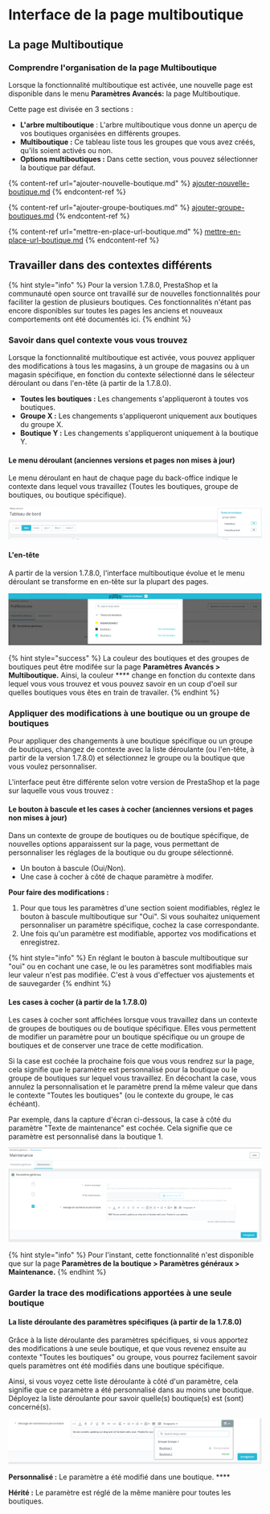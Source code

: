 # Interface de la page multiboutique

## La page Multiboutique <a href="#interfacedelapagemultiboutique-linterfacemultiboutique" id="interfacedelapagemultiboutique-linterfacemultiboutique"></a>

### Comprendre l'organisation de la page Multiboutique

Lorsque la fonctionnalité multiboutique est activée, une nouvelle page est disponible dans le menu **Paramètres Avancés:** la page Multiboutique.&#x20;

Cette page est divisée en 3 sections :

* **L'arbre multiboutique** : L'arbre multiboutique vous donne un aperçu de vos boutiques organisées en différents groupes.
* **Multiboutique :** Ce tableau liste tous les groupes que vous avez créés, qu'ils soient activés ou non.
* **Options multiboutiques :** Dans cette section, vous pouvez sélectionner la boutique par défaut.

{% content-ref url="ajouter-nouvelle-boutique.md" %}
[ajouter-nouvelle-boutique.md](ajouter-nouvelle-boutique.md)
{% endcontent-ref %}

{% content-ref url="ajouter-groupe-boutiques.md" %}
[ajouter-groupe-boutiques.md](ajouter-groupe-boutiques.md)
{% endcontent-ref %}

{% content-ref url="mettre-en-place-url-boutique.md" %}
[mettre-en-place-url-boutique.md](mettre-en-place-url-boutique.md)
{% endcontent-ref %}

## Travailler dans des contextes différents

{% hint style="info" %}
Pour la version 1.7.8.0, PrestaShop et la communauté open source ont travaillé sur de nouvelles fonctionnalités pour faciliter la gestion de plusieurs boutiques. Ces fonctionnalités n'étant pas encore disponibles sur toutes les pages les anciens et nouveaux comportements ont été documentés ici.
{% endhint %}

### Savoir dans quel contexte vous vous trouvez

Lorsque la fonctionnalité multiboutique est activée, vous pouvez appliquer des modifications à tous les magasins, à un groupe de magasins ou à un magasin spécifique, en fonction du contexte sélectionné dans le sélecteur déroulant ou dans l'en-tête (à partir de la 1.7.8.0).

* **Toutes les boutiques :** Les changements s'appliqueront à toutes vos boutiques.
* **Groupe X :** Les changements s'appliqueront uniquement aux boutiques du groupe X.
* **Boutique Y :** Les changements s'appliqueront uniquement à la boutique Y.

#### Le menu déroulant (anciennes versions et pages non mises à jour)

Le menu déroulant en haut de chaque page du back-office indique le contexte dans lequel vous travaillez (Toutes les boutiques, groupe de boutiques, ou boutique spécifique).

![](<../../../.gitbook/assets/image (45).png>)

#### L'en-tête

A partir de la version 1.7.8.0, l'interface multiboutique évolue et le menu déroulant se transforme en en-tête sur la plupart des pages.

![](<../../../.gitbook/assets/image (42).png>)



{% hint style="success" %}
La couleur des boutiques et des groupes de boutiques peut être modifée sur la page **Paramètres Avancés > Multiboutique.** Ainsi, la couleur **** change en fonction du contexte dans lequel vous vous trouvez et vous pouvez savoir en un coup d'oeil sur quelles boutiques vous êtes en train de travailer.
{% endhint %}

### Appliquer des modifications à une boutique ou un groupe de boutiques&#x20;

Pour appliquer des changements à une boutique spécifique ou un groupe de boutiques, changez de contexte avec la liste déroulante (ou l'en-tête, à partir de la version 1.7.8.0) et sélectionnez le groupe ou la boutique que vous voulez personnaliser.

L'interface peut être différente selon votre version de PrestaShop et la page sur laquelle vous vous trouvez :

#### Le bouton à bascule et les cases à cocher (anciennes versions et pages non mises à jour)

Dans un contexte de groupe de boutiques ou de boutique spécifique, de nouvelles options apparaissent sur la page, vous permettant de personnaliser les réglages de la boutique ou du groupe sélectionné.

* Un bouton à bascule (Oui/Non).
* Une case à cocher à côté de chaque paramètre à modifer.&#x20;

**Pour faire des modifications :**

1. Pour que tous les paramètres d'une section soient modifiables, réglez le bouton à bascule multiboutique sur "Oui". Si vous souhaitez uniquement personnaliser un paramètre spécifique, cochez la case correspondante.&#x20;
2. Une fois qu'un paramètre est modifiable, apportez vos modifications et enregistrez.

{% hint style="info" %}
En réglant le bouton à bascule multiboutique sur "oui" ou en cochant une case, le ou les paramètres sont modifiables mais leur valeur n'est pas modifiée. C'est à vous d'effectuer vos ajustements et de sauvegarder
{% endhint %}

#### Les cases à cocher (à partir de la 1.7.8.0)

Les cases à cocher sont affichées lorsque vous travaillez dans un contexte de groupes de boutiques ou de boutique spécifique. Elles vous permettent de modifier un paramètre pour un boutique spécifique ou un groupe de boutiques et de conserver une trace de cette modification.&#x20;

Si la case est cochée la prochaine fois que vous vous rendrez sur la page, cela signifie que le paramètre est personnalisé pour la boutique ou le groupe de boutiques sur lequel vous travaillez. En décochant la case, vous annulez la personnalisation et le paramètre prend la même valeur que dans le contexte "Toutes les boutiques" (ou le contexte du groupe, le cas échéant).&#x20;

Par exemple, dans la capture d'écran ci-dessous, la case à côté du paramètre "Texte de maintenance" est cochée. Cela signifie que ce paramètre est personnalisé dans la boutique 1.

![](<../../../.gitbook/assets/image (61).png>)

{% hint style="info" %}
Pour l'instant, cette fonctionnalité n'est disponible que sur la page **Paramètres de la boutique > Paramètres généraux > Maintenance.**
{% endhint %}

### Garder la trace des modifications apportées à une seule boutique

#### La liste déroulante des paramètres spécifiques (à partir de la 1.7.8.0)

Grâce à la liste déroulante des paramètres spécifiques, si vous apportez des modifications à une seule boutique, et que vous revenez ensuite au contexte "Toutes les boutiques" ou groupe, vous pourrez facilement savoir quels paramètres ont été modifiés dans une boutique spécifique.

&#x20;Ainsi, si vous voyez cette liste déroulante à côté d'un paramètre, cela signifie que ce paramètre a été personnalisé dans au moins une boutique. Déployez la liste déroulante pour savoir quelle(s) boutique(s) est (sont) concerné(s).

![](<../../../.gitbook/assets/image (59).png>)

**Personnalisé :** Le paramètre a été modifié dans une boutique. ****&#x20;

**Hérité :** Le paramètre est réglé de la même manière pour toutes les boutiques.

